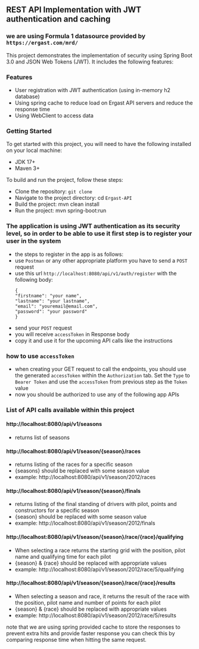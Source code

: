 ##  REST API Implementation with JWT authentication and caching
### we are using Formula 1 datasource provided by `https://ergast.com/mrd/`
This project demonstrates the implementation of security using Spring Boot 3.0 and JSON Web Tokens (JWT). It includes the following features:

### Features
* User registration with JWT authentication (using in-memory h2 database)
* Using spring cache to reduce load on Ergast API servers and reduce the response time 
* Using WebClient to access data



### Getting Started
To get started with this project, you will need to have the following installed on your local machine:

* JDK 17+
* Maven 3+


To build and run the project, follow these steps:

* Clone the repository: `git clone `
* Navigate to the project directory: cd `Ergast-API`
* Build the project: mvn clean install
* Run the project: mvn spring-boot:run

### The application is using JWT authentication as its security level, so in order to be able to use it first step is to register your user in the system
* the steps to register in the app is as follows:
* use `Postman` or any other appropriate platform you have to send a `POST` request
* use this url `http://localhost:8080/api/v1/auth/register` with the following body:
    ```
  {
    "firstname": "your name",
    "lastname": "your lastname",
    "email": "youremail@email.com",
    "password": "your password"
  }
  ```
* send your `POST` request
* you will receive `accessToken` in Response body
* copy it and use it for the upcoming API calls like the instructions

### how to use `accessToken`
* when creating your GET request to call the endpoints, you should use the generated `accessToken` within the  `Authorization` tab. Set the `Type` to `Bearer Token` and use the `accessToken` from previous step as the `Token` value
* now you should be authorized to use any of the following app APIs

### List of API calls available within this project

#### http://localhost:8080/api/v1/seasons
* returns list of seasons
#### http://localhost:8080/api/v1/season/{season}/races
* returns listing of the races for a specific season
* {seasons} should be replaced with some season value
* example: http://localhost:8080/api/v1/season/2012/races

#### http://localhost:8080/api/v1/season/{season}/finals
* returns listing of the final standing of drivers with pilot, points and constructors for a specific season
* {season} should be replaced with some season value
* example: http://localhost:8080/api/v1/season/2012/finals

#### http://localhost:8080/api/v1/season/{season}/race/{race}/qualifying
* When selecting a race returns the starting grid with the position, pilot name and qualifying time for each pilot
* {season} & {race} should be replaced with appropriate values
* example: http://localhost:8080/api/v1/season/2012/race/5/qualifying

#### http://localhost:8080/api/v1/season/{season}/race/{race}/results
* When selecting a season and race, it returns the result of the race with the position, pilot name and number of points for each pilot
* {season} & {race} should be replaced with appropriate values
* example: http://localhost:8080/api/v1/season/2012/race/5/results


note that we are using  spring provided cache to store the responses to prevent extra hits and provide faster response
you can check this by comparing response time when hitting the same request.